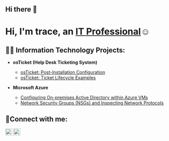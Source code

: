 ## Hi there 👋

<!--
**traceprout/traceprout** is a ✨ _special_ ✨ repository because its `README.md` (this file) appears on your GitHub profile.

Here are some ideas to get you started:

- 🔭 I’m currently working on ...
- 🌱 I’m currently learning ...
- 👯 I’m looking to collaborate on ...
- 🤔 I’m looking for help with ...
- 💬 Ask me about ...
- 📫 How to reach me: ...
- 😄 Pronouns: ...
- ⚡ Fun fact: ...
-->
<h1>Hi, I'm trace, an <a href="https://linkedin.com/in/trace">IT Professional</a>☺</h1>

<h2>👨‍💻 Information Technology Projects:</h2>

- <b>osTicket (Help Desk Ticketing System)</b>
 
  - [osTicket: Post-Installation Configuration](https://github.com/traceprout/post-install-config)
  - [osTicket: Ticket Lifecycle Examples](https://github.com/traceprout/ticket-lifecycle)
- <b>Microsoft Azure</b>
  - [Configuring On-premises Active Directory within Azure VMs](https://github.com/traceprout/configure-ad)
  - [Network Security Groups (NSGs) and Inspecting Network Protocols](https://github.com/traceprout/azure-network-protocols)

<h2>🤳Connect with me:</h2>


[<img align="left" alt="Josh | LinkedIn" width="22px" src="https://cdn.jsdelivr.net/npm/simple-icons@v3/icons/linkedin.svg" />][linkedin]
[<img align="left" alt="Josh | Instagram" width="22px" src="https://cdn.jsdelivr.net/npm/simple-icons@v3/icons/instagram.svg" />][instagram]


[instagram]: https://www.instagram.com/traceprout
[linkedin]: https://linkedin.com/in/Josh
